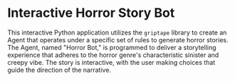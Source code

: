 # Interactive Horror Story Bot

This interactive Python application utilizes the `griptape` library to create an Agent that operates under a specific set of rules to generate horror stories. The Agent, named "Horror Bot," is programmed to deliver a storytelling experience that adheres to the horror genre's characteristic sinister and creepy vibe. The story is interactive, with the user making choices that guide the direction of the narrative.
